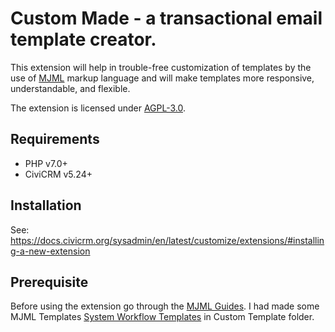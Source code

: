 # Custom Made - a transactional email template creator.

This extension will help in trouble-free customization of templates by the use of [MJML](https://mjml.io/) markup language and will make templates more responsive, understandable, and flexible.

The extension is licensed under [AGPL-3.0](LICENSE.txt).

## Requirements

* PHP v7.0+
* CiviCRM v5.24+

## Installation

See: https://docs.civicrm.org/sysadmin/en/latest/customize/extensions/#installing-a-new-extension

## Prerequisite

Before using the extension go through the [MJML Guides](https://mjml.io/documentation/).
I had made some MJML Templates [System Workflow Templates](https://dmaster.demo.civicrm.org/civicrm/admin/messageTemplates?selectedChild=workflow&reset=1) in Custom Template folder.